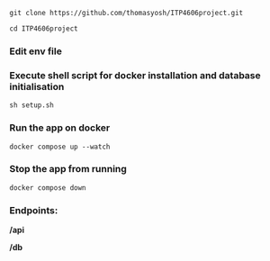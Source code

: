 ```
git clone https://github.com/thomasyosh/ITP4606project.git
```
```
cd ITP4606project
```
### Edit env file

### Execute shell script for docker installation and database initialisation
```
sh setup.sh
```

### Run the app on docker
```
docker compose up --watch
```

### Stop the app from running
```
docker compose down
```

### Endpoints:
**/api**

**/db**

